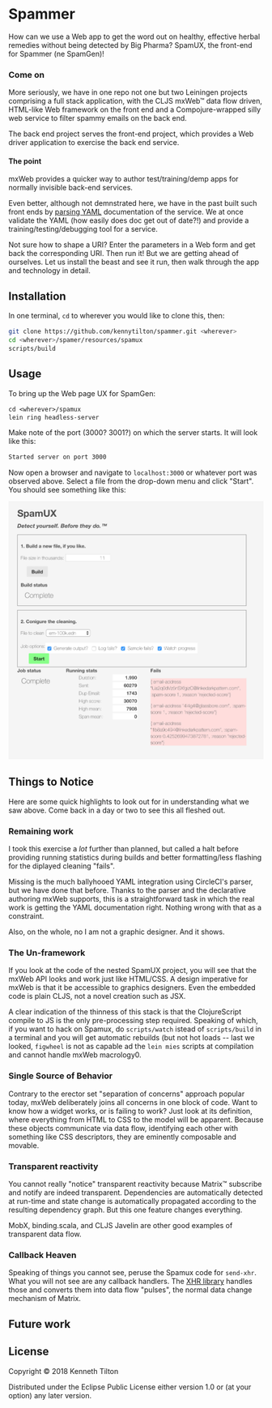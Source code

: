 # Spammer

How can we use a Web app to get the word out on healthy, effective herbal remedies without being detected by Big Pharma? SpamUX, the front-end for Spammer (ne SpamGen)!

### Come on
More seriously, we have in one repo not one but two Leiningen projects comprising a full stack application, with the CLJS mxWeb&trade; data flow driven, HTML-like Web framework on the front end and a Compojure-wrapped silly web service to filter spammy emails on the back end.

The back end project serves the front-end project, which provides a Web driver application to exercise the back end service.
#### The point
mxWeb provides a quicker way to author test/training/demp apps for normally invisible back-end services. 

Even better, although not demnstrated here, we have in the past built such front ends by [parsing YAML](https://github.com/lancepantz/clj-yaml) documentation of the service. We at once validate the YAML (how easily does doc get out of date?!) and provide a training/testing/debugging tool for a service.

Not sure how to shape a URI? Enter the parameters in a Web form and get back the corresponding URI. Then run it! But we are getting ahead of ourselves. Let us install the beast and see it run, then walk through the app and technology in detail.

## Installation

In one terminal, `cd` to wherever you would like to clone this, then:
````bash
git clone https://github.com/kennytilton/spammer.git <wherever>
cd <wherever>/spamer/resources/spamux
scripts/build
````
## Usage
To bring up the Web page UX for SpamGen:
````
cd <wherever>/spamux
lein ring headless-server
````
Make note of the port (3000? 3001?) on which the server starts. It will look like this:
````bash
Started server on port 3000
````
Now open a browser and navigate to `localhost:3000` or whatever port was observed above. Select a file from the drop-down menu and click "Start". You should see something like this:

![Spamgen UX screenshot](https://github.com/kennytilton/spammer/blob/master/resources/images/spammer-ux.jpg)

## Things to Notice
Here are some quick highlights to look out for in understanding what we saw above. Come back in a day or two to see this all fleshed out.
### Remaining work
I took this exercise a *lot* further than planned, but called a halt before providing running statistics during builds and better formatting/less flashing for the diplayed cleaning "fails".

Missing is the much ballyhooed YAML integration using CircleCI's parser, but we have done that before. Thanks to the parser and the declarative authoring mxWeb supports, this is a straightforward task in which the real work is getting the YAML documentation right. Nothing wrong with that as a constraint.

Also, on the whole, no I am not a graphic designer. And it shows.
### The Un-framework
If you look at the code of the nested SpamUX project, you will see that the mxWeb API looks and work just like HTML/CSS. A design imperative for mxWeb is that it be accessible to graphics designers. Even the embedded code is plain CLJS, not a novel creation such as JSX. 

A clear indication of the thinness of this stack is that the ClojureScript compile to JS is the only pre-processing step required. Speaking of which, if you want to hack on Spamux, do `scripts/watch` istead of `scripts/build` in a terminal and you will get automatic rebuilds (but not hot loads -- last we looked, `figwheel` is not as capable ad the `lein mies` scripts at compilation and cannot handle mxWeb macrology0.
### Single Source of Behavior
Contrary to the erector set "separation of concerns" approach popular today, mxWeb deliberately joins all concerns in one block of code. Want to know how a widget works, or is failing to work? Just look at its definition, where everything from HTML to CSS to the model will be apparent. Because these objects communicate via data flow, identifying each other with something like CSS descriptors, they are eminently composable and movable.
### Transparent reactivity
You cannot really "notice" transparent reactivity because Matrix&trade; subscribe and notify are indeed transparent. Dependencies are automatically detected at run-time and state change is automatically propagated according to the resulting dependency graph. But this one feature changes everything. 

MobX, binding.scala, and CLJS Javelin are other good examples of transparent data flow.
### Callback Heaven
Speaking of things you cannot see, peruse the Spamux code for `send-xhr`. What you will not see are any callback handlers. The [XHR library](https://github.com/kennytilton/xhr) handles those and converts them into data flow "pulses", the normal data change mechanism of Matrix.

## Future work


## License

Copyright © 2018 Kenneth Tilton

Distributed under the Eclipse Public License either version 1.0 or (at
your option) any later version.
